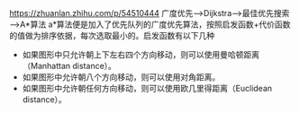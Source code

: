 https://zhuanlan.zhihu.com/p/54510444
广度优先——>Dijkstra——>最佳优先搜索——>A\*算法
a\*算法便是加入了优先队列的广度优先算法，按照启发函数+代价函数的值做为排序依据，每次选取最小的。启发函数有以下几种
- 如果图形中只允许朝上下左右四个方向移动，则可以使用曼哈顿距离（Manhattan distance）。
- 如果图形中允许朝八个方向移动，则可以使用对角距离。
- 如果图形中允许朝任何方向移动，则可以使用欧几里得距离（Euclidean distance）。